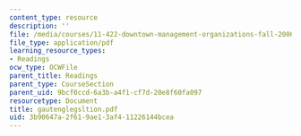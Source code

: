 ```yaml
---
content_type: resource
description: ''
file: /media/courses/11-422-downtown-management-organizations-fall-2006/3b90647a2f619ae13af411226144bcea_gautenglegsltion.pdf
file_type: application/pdf
learning_resource_types:
- Readings
ocw_type: OCWFile
parent_title: Readings
parent_type: CourseSection
parent_uid: 9bcf0ccd-6a3b-a4f1-cf7d-20e8f60fa097
resourcetype: Document
title: gautenglegsltion.pdf
uid: 3b90647a-2f61-9ae1-3af4-11226144bcea
---
```

